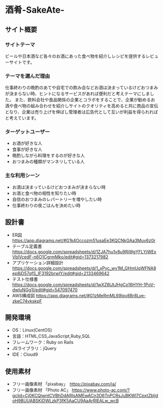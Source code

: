 # 酒肴-SakeAte-

## サイト概要
### サイトテーマ
ビールや日本酒など各々のお酒にあった食べ物を紹介しレシピを提供するレビューサイトです。

### テーマを選んだ理由
仕事終わりの晩酌のあてや自宅での飲み会などお酒は決まっているけどおつまみが決まらない時、ヒントになるサービスがあれば便利だと考えテーマにしました。
また、飲料会社や食品関係の企業とコラボをすることで、企業が勧めるお酒や食べ物の組み合わせを紹介しサイトのクオリティを高めると共に商品の宣伝となり、企業は売り上げを伸ばし管理者は広告代として互いが利益を得られればと考えています。

### ターゲットユーザー
- お酒が好きな人
- 食事が好きな人
- 晩酌しながら料理をするのが好きな人
- おつまみの種類がマンネリしている人

### 主な利用シーン
- お酒は決まっているけどおつまみが決まらない時
- お酒と食べ物の相性を知りたい時
- 自信のおつまみのレパートリーを増やしたい時
- 仕事終わりの夜ごはんを決めたい時

## 設計書
- ER図 https://app.diagrams.net/#G1k4Occozm51usaEe3KQCNkGAa3Muv6z0r
- テーブル定義書 https://docs.google.com/spreadsheets/d/1ZJA7hu1v8u9RiWgYFLYjWExVblVcedF-n6O1CgrmMko/edit#gid=1373217982
- アプリケーション詳細設計 https://docs.google.com/spreadsheets/d/1_xPvc_wv1M_GHmUqWFNA8ep8jD57qfS_IF3192brwIY/edit#gid=2133469642
- テスト仕様書 https://docs.google.com/spreadsheets/d/1wXZ6lJtJHgCo16HYH-1PoV-dwIuNGg1l/edit#gid=547097470
- AWS構成図 https://app.diagrams.net/#G1zMeRmML69lpv8Br8Lye-zkeC74vkskpF

## 開発環境
- OS：Linux(CentOS)
- 言語：HTML,CSS,JavaScript,Ruby,SQL
- フレームワーク：Ruby on Rails
- JSライブラリ：jQuery
- IDE：Cloud9

## 使用素材
- フリー画像素材 「pixabay」　https://pixabay.com/ja/
- フリー画像素材 「Photo AC」 https://www.photo-ac.com/?gclid=Cj0KCQjwntCVBhDdARIsAMEwACn3D6TnPCRsJuBKWl7CpxtZbljdoH9BUUABSKiDWLzkP3fK5AaCU9AaArRlEALw_wcB